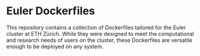 # Euler Dockerfiles

This repository contains a collection of Dockerfiles tailored for the Euler cluster at ETH Zürich. While they were designed to meet the computational and research needs of users on the cluster, these Dockerfiles are versatile enough to be deployed on any system.
